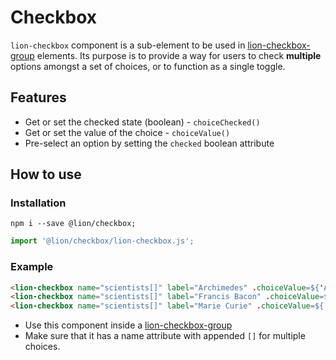 # Checkbox

[//]: # 'AUTO INSERT HEADER PREPUBLISH'

`lion-checkbox` component is a sub-element to be used in [lion-checkbox-group](../checkbox-group/) elements. Its purpose is to provide a way for users to check **multiple** options amongst a set of choices, or to function as a single toggle.

## Features
- Get or set the checked state (boolean) - `choiceChecked()`
- Get or set the value of the choice - `choiceValue()`
- Pre-select an option by setting the `checked` boolean attribute

## How to use

### Installation
```
npm i --save @lion/checkbox;
```

```js
import '@lion/checkbox/lion-checkbox.js';
```

### Example

```html
<lion-checkbox name="scientists[]" label="Archimedes" .choiceValue=${'Archimedes'}></lion-checkbox>
<lion-checkbox name="scientists[]" label="Francis Bacon" .choiceValue=${'Francis Bacon'}></lion-checkbox>
<lion-checkbox name="scientists[]" label="Marie Curie" .choiceValue=${'Marie Curie'}></lion-checkbox>
```

- Use this component inside a [lion-checkbox-group](../checkbox-group/)
- Make sure that it has a name attribute with appended `[]` for multiple choices.
